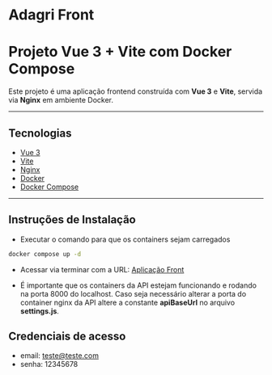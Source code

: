 # Adagri Front

# Projeto Vue 3 + Vite com Docker Compose

Este projeto é uma aplicação frontend construída com **Vue 3** e **Vite**, servida via **Nginx** em ambiente Docker.  

---

## Tecnologias

- [Vue 3](https://vuejs.org/)
- [Vite](https://vitejs.dev/)
- [Nginx](https://nginx.org/)
- [Docker](https://www.docker.com/)
- [Docker Compose](https://docs.docker.com/compose/)

---

## Instruções de Instalação
- Executar o comando para que os containers sejam carregados
```bash
docker compose up -d
```
- Acessar via terminar com a URL: [Aplicação Front](http://localhost:8001)

- É importante que os containers da API estejam funcionando e rodando na porta 8000 do localhost. Caso seja necessário alterar a porta do container nginx da API altere a constante **apiBaseUrl** no arquivo **settings.js**.

## Credenciais de acesso

- email: teste@teste.com
- senha: 12345678
